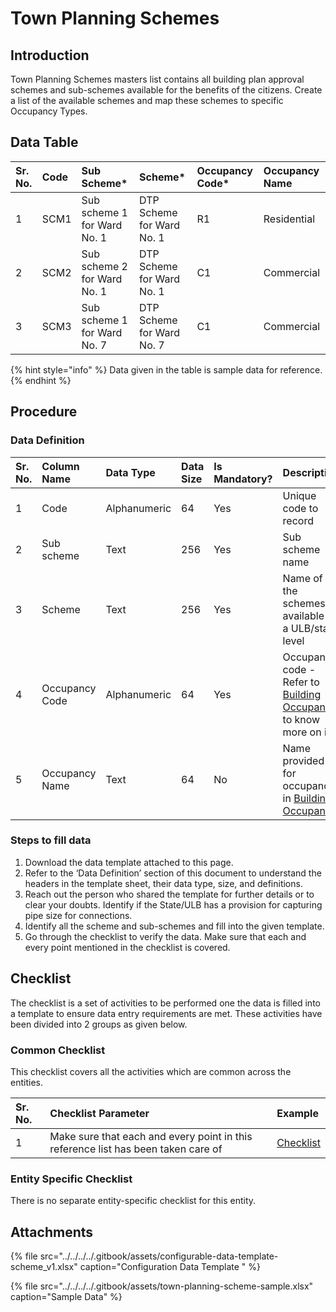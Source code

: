 # Town Planning Schemes

## Introduction

Town Planning Schemes masters list contains all building plan approval schemes and sub-schemes available for the benefits of the citizens. Create a list of the available schemes and map these schemes to specific Occupancy Types.

## Data Table

| Sr. No. | Code | Sub Scheme\* | Scheme\* | Occupancy Code\* | Occupancy Name |
| :--- | :--- | :--- | :--- | :--- | :--- |
| 1 | SCM1 | Sub scheme 1 for Ward No. 1 | DTP Scheme for Ward No. 1 | R1 | Residential |
| 2 | SCM2 | Sub scheme 2 for Ward No. 1 | DTP Scheme for Ward No. 1 | C1 | Commercial |
| 3 | SCM3 | Sub scheme 1 for Ward No. 7 | DTP Scheme for Ward No. 7 | C1 | Commercial |

{% hint style="info" %}
Data given in the table is sample data for reference.
{% endhint %}

## Procedure

### Data Definition

| Sr. No. | Column Name | Data Type | Data Size | Is Mandatory? | Description |
| :--- | :--- | :--- | :--- | :--- | :--- |
| 1 | Code | Alphanumeric | 64 | Yes | Unique code to record |
| 2 | Sub scheme | Text | 256 | Yes | Sub scheme name |
| 3 | Scheme | Text | 256 | Yes | Name of the schemes available at a ULB/state level |
| 4 | Occupancy Code | Alphanumeric | 64 | Yes | Occupancy code - Refer to [Building Occupancy](building-occupancy.md) to know more on it |
| 5 | Occupancy Name | Text | 64 | No | Name provided for occupancy in [Building Occupancy](building-occupancy.md) |

### Steps to fill data

1. Download the data template attached to this page.
2. Refer to the ‘Data Definition’ section of this document to understand the headers in the template sheet, their data type, size, and definitions.
3. Reach out the person who shared the template for further details or to clear your doubts. Identify if the State/ULB has a provision for capturing pipe size for connections.
4. Identify all the scheme and sub-schemes and fill into the given template.
5. Go through the checklist to verify the data. Make sure that each and every point mentioned in the checklist is covered.

## Checklist

The checklist is a set of activities to be performed one the data is filled into a template to ensure data entry requirements are met. These activities have been divided into 2 groups as given below.

### Common Checklist

This checklist covers all the activities which are common across the entities.

| Sr. No. | Checklist Parameter | Example |
| :--- | :--- | :--- |
| 1 | Make sure that each and every point in this reference list has been taken care of | [Checklist](https://digit-discuss.atlassian.net/wiki/spaces/DO/pages/502203140/Checklist) |

### Entity Specific Checklist

There is no separate entity-specific checklist for this entity.

## Attachments

{% file src="../../../../.gitbook/assets/configurable-data-template-scheme\_v1.xlsx" caption="Configuration Data Template " %}

{% file src="../../../../.gitbook/assets/town-planning-scheme-sample.xlsx" caption="Sample Data" %}

